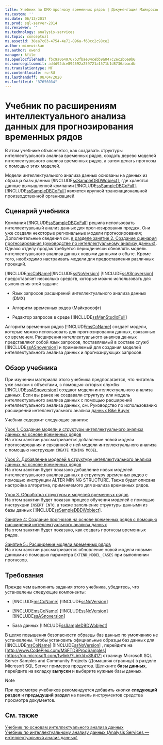 ```yaml
---
title: Учебник по DMX-прогнозу временных рядов | Документация Майкрософт
ms.custom: ''
ms.date: 06/13/2017
ms.prod: sql-server-2014
ms.reviewer: ''
ms.technology: analysis-services
ms.topic: conceptual
ms.assetid: 38ea7c03-4754-4e71-896a-f68cc2c98ce2
author: minewiskan
ms.author: owend
manager: kfile
ms.openlocfilehash: fbc9a0640767b3fbae04cebb9a047c2ec2b669b6
ms.sourcegitcommit: ad4d92dce894592a259721a1571b1d8736abacdb
ms.translationtype: MT
ms.contentlocale: ru-RU
ms.lasthandoff: 08/04/2020
ms.locfileid: "87656084"
---
```

# <a name="time-series-prediction-dmx-tutorial"></a>Учебник по расширениям интеллектуального анализа данных для прогнозирования временных рядов
  В этом учебнике объясняется, как создавать структуры интеллектуального анализа временных рядов, создать дерево моделей интеллектуального анализа временных рядов, а затем делать прогнозы с помощью этих моделей.  
  
 Модели интеллектуального анализа данных основаны на данных из образца базы данных [!INCLUDE[ssSampleDBDWobject](../includes/sssampledbdwobject-md.md)], где хранятся данные вымышленной компании [!INCLUDE[ssSampleDBCoFull](../includes/sssampledbcofull-md.md)]. [!INCLUDE[ssSampleDBCoFull](../includes/sssampledbcofull-md.md)] является крупной транснациональной производственной организацией.  
  
## <a name="tutorial-scenario"></a>Сценарий учебника  
 Компания [!INCLUDE[ssSampleDBCoFull](../includes/sssampledbcofull-md.md)] решила использовать интеллектуальный анализ данных для прогнозирования продаж. Они уже создали некоторые региональные модели прогнозирования; Дополнительные сведения см. [в разделе занятие 2. Создание сценария прогнозирования &#40;руководстве по интеллектуальному анализу данных&#41;](../../2014/tutorials/lesson-2-building-a-forecasting-scenario-intermediate-data-mining-tutorial.md). Однако отделу продаж требуется периодически обновлять модель интеллектуального анализа данных новыми данными о сбыте. Кроме того, необходимо настраивать модели для предоставления различных проекций.  
  
 [!INCLUDE[msCoName](../includes/msconame-md.md)][!INCLUDE[ssNoVersion](../includes/ssnoversion-md.md)] [!INCLUDE[ssASnoversion](../includes/ssasnoversion-md.md)] предоставляет несколько средств, которые можно использовать для выполнения этой задачи:  
  
-   Язык запросов расширений интеллектуального анализа данных (DMX)  
  
-   Алгоритм временных рядов (Майкрософт)  
  
-   Редактор запросов в среде [!INCLUDE[ssManStudioFull](../includes/ssmanstudiofull-md.md)]  
  
 Алгоритм временных рядов [!INCLUDE[msCoName](../includes/msconame-md.md)] создает модели, которые можно использовать для прогнозирования данных, связанных со временем. Расширения интеллектуального анализа данных представляют собой язык запросов, поставляемый в составе служб [!INCLUDE[ssASnoversion](../includes/ssasnoversion-md.md)] и применяемый для создания моделей интеллектуального анализа данных и прогнозирующих запросов.  
  
## <a name="what-you-will-learn"></a>Обзор учебника  
 При изучении материала этого учебника предполагается, что читатель уже знаком с объектами, с помощью которых службы [!INCLUDE[ssASnoversion](../includes/ssasnoversion-md.md)] создают модели интеллектуального анализа данных. Если вы ранее не создавали структуру или модель интеллектуального анализа данных с помощью расширений интеллектуального анализа данных, см. Руководство по использованию расширений интеллектуального анализа [данных Bike Buyer](../../2014/tutorials/bike-buyer-dmx-tutorial.md)  
  
 Учебник содержит следующие занятия:  
  
 [Урок 1. Создание модели и структуры интеллектуального анализа данных на основе временных рядов](../../2014/tutorials/lesson-1-creating-a-time-series-mining-model-and-mining-structure.md)  
 На этом занятии рассматривается добавление новой модели прогнозирования и связанной с ней модели интеллектуального анализа с помощью инструкции `CREATE MINING MODEL`.  
  
 [Урок 2. Добавление моделей в структуру интеллектуального анализа данных на основе временных рядов](../../2014/tutorials/lesson-2-adding-mining-models-to-the-time-series-mining-structure.md)  
 На этом занятии будет показано добавление новых моделей интеллектуального анализа данных в структуру временных рядов с помощью инструкции ALTER MINING STRUCTURE. Также будет описана настройка алгоритма, применяемого для анализа временных рядов.  
  
 [Урок 3. Обработка структуры и моделей временных рядов](../../2014/tutorials/lesson-3-processing-the-time-series-structure-and-models.md)  
 На этом занятии будет показан процесс обучения моделей с помощью инструкции `INSERT INTO`, а также заполнение структуры данными из базы данных [!INCLUDE[ssSampleDBDWobject](../includes/sssampledbdwobject-md.md)].  
  
 [Занятие 4: Создание прогнозов на основе временных рядов с помощью расширений интеллектуального анализа данных](../../2014/tutorials/lesson-4-creating-time-series-predictions-using-dmx.md)  
 На этом занятии будет показано, как создать прогнозы временных рядов.  
  
 [Занятие 5.: Расширение модели временных рядов](../../2014/tutorials/lesson-5-extending-the-time-series-model.md)  
 На этом занятии рассматривается обновление новой модели новыми данными с помощью параметра `EXTEND_MODEL_CASES` при выполнении прогнозов.  
  
## <a name="requirements"></a>Требования  
 Прежде чем выполнять задания этого учебника, убедитесь, что установлены следующие компоненты:  
  
-   [!INCLUDE[msCoName](../includes/msconame-md.md)] [!INCLUDE[ssNoVersion](../includes/ssnoversion-md.md)]  
  
-   [!INCLUDE[msCoName](../includes/msconame-md.md)] [!INCLUDE[ssNoVersion](../includes/ssnoversion-md.md)] [!INCLUDE[ssASnoversion](../includes/ssasnoversion-md.md)]  
  
-   База данных [!INCLUDE[ssSampleDBDWobject](../includes/sssampledbdwobject-md.md)]  
  
 В целях повышения безопасности образцы баз данных по умолчанию не установлены. Чтобы установить официальные образцы баз данных для [!INCLUDE[msCoName](../includes/msconame-md.md)] [!INCLUDE[ssNoVersion](../includes/ssnoversion-md.md)] , перейдите на [http://www.CodePlex.com/MSFTDBProdSamples](https://go.microsoft.com/fwlink/?LinkId=88417) страницу Microsoft SQL Server Samples and Community Projects (Домашняя страница) в разделе Microsoft SQL Server примеров продуктов. Щелкните **базы данных**, перейдите на вкладку **выпуски** и выберите нужные базы данных.  
  
> [!NOTE]  
>  При просмотре учебников рекомендуется добавить кнопки **следующий раздел** и **предыдущий раздел** на панель инструментов средства просмотра документов.  
  
## <a name="see-also"></a>См. также  
 [Учебник по основам интеллектуального анализа данных](../../2014/tutorials/basic-data-mining-tutorial.md)   
 [Учебник по интеллектуальному анализу данных &#40;Analysis Services — интеллектуальный анализ данных&#41;](../../2014/tutorials/intermediate-data-mining-tutorial-analysis-services-data-mining.md)  
  
  
